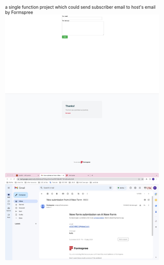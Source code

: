 a single function project which could send subscriber email to host's email by Formspree
![Alt text](image.png)
![Alt text](image-1.png)
![Alt text](image-2.png)